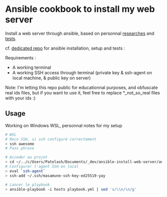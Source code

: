 # Ansible cookbook to install my web server

Install a web server through ansible, based on personnal [researches](https://github.com/youpiwaza/notes-installation-serveur-web-docker) and [tests](https://github.com/youpiwaza/server-related-tutorials).

cf. [dedicated repo](https://github.com/youpiwaza/server-related-tutorials/tree/master/02-ansible) for ansible installation, setup and tests :

Requirements :

- A working terminal
- A working SSH access through terminal (private key & ssh-agent on local machine, & public key on server)

Note: I'm letting this repo public for educationnal purposes, and obfuscate real ids files, but if you want to use it, feel free to replace *_not_so_real files with your ids :)

## Usage

Working on Windows WSL, personnal notes for my setup

```bash
# WSL
# Reco SSH, si ssh configuré correctement
> ssh awesome
# Pass phrase

# Acceder au projet
> cd ~/../c/Users/Patolash/Documents/_dev/ansible-install-web-server/ansible
# Configurer l'agent SSH en local
> eval `ssh-agent`
> ssh-add ~/.ssh/masamune-ssh-key-ed25519-yay

# Lancer le playbook
> ansible-playbook -i hosts playbook.yml | sed 's/\\n/\n/g'
```
